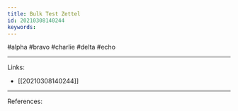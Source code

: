 ```yaml
---
title: Bulk Test Zettel
id: 20210308140244
keywords:
---
```

#alpha #bravo #charlie #delta #echo

---
Links:

- [[20210308140244]]

---
References:
